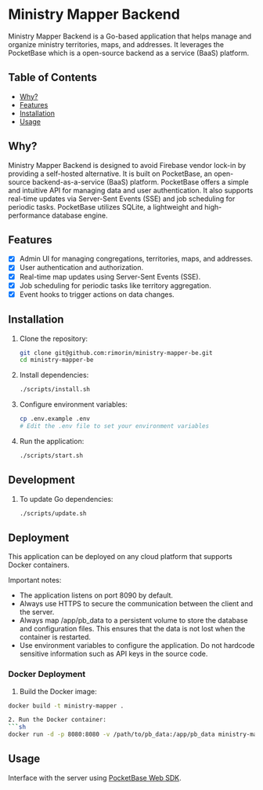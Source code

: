 # Ministry Mapper Backend

Ministry Mapper Backend is a Go-based application that helps manage and organize ministry territories, maps, and addresses. It leverages the PocketBase which is a open-source backend as a service (BaaS) platform.

## Table of Contents
- [Why?](#why)
- [Features](#features)
- [Installation](#installation)
- [Usage](#usage)

## Why?

Ministry Mapper Backend is designed to avoid Firebase vendor lock-in by providing a self-hosted alternative. It is built on PocketBase, an open-source backend-as-a-service (BaaS) platform. PocketBase offers a simple and intuitive API for managing data and user authentication. It also supports real-time updates via Server-Sent Events (SSE) and job scheduling for periodic tasks. PocketBase utilizes SQLite, a lightweight and high-performance database engine.

## Features

- [x] Admin UI for managing congregations, territories, maps, and addresses.
- [x] User authentication and authorization.
- [x] Real-time map updates using Server-Sent Events (SSE).
- [x] Job scheduling for periodic tasks like territory aggregation.
- [x] Event hooks to trigger actions on data changes.

## Installation

1. Clone the repository:
    ```sh
    git clone git@github.com:rimorin/ministry-mapper-be.git
    cd ministry-mapper-be
    ```

2. Install dependencies:
    ```sh
    ./scripts/install.sh
    ```

3. Configure environment variables:
    ```sh
    cp .env.example .env
    # Edit the .env file to set your environment variables
    ```

4. Run the application:
    ```sh
    ./scripts/start.sh
    ```

## Development

1. To update Go dependencies:
    ```sh
    ./scripts/update.sh
    ```

## Deployment

This application can be deployed on any cloud platform that supports Docker containers.

Important notes:

- The application listens on port 8090 by default.
- Always use HTTPS to secure the communication between the client and the server.
- Always map /app/pb_data to a persistent volume to store the database and configuration files. This ensures that the data is not lost when the container is restarted.
- Use environment variables to configure the application. Do not hardcode sensitive information such as API keys in the source code.

### Docker Deployment

1. Build the Docker image:
```sh
docker build -t ministry-mapper .

2. Run the Docker container:
```sh
docker run -d -p 8080:8080 -v /path/to/pb_data:/app/pb_data ministry-mapper
```

## Usage

Interface with the server using [PocketBase Web SDK](https://github.com/pocketbase/js-sdk).